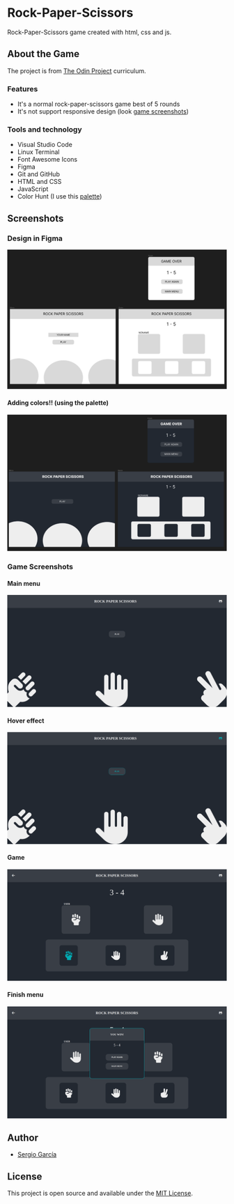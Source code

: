 # Rock-Paper-Scissors

Rock-Paper-Scissors game created with html, css and js.

## About the Game

The project is from [The Odin Project](https://www.theodinproject.com/lessons/foundations-rock-paper-scissors) curriculum.

### Features

- It's a normal rock-paper-scissors game best of 5 rounds
- It's not support responsive design (look [game screenshots](#game-screenshots))

### Tools and technology

- Visual Studio Code
- Linux Terminal
- Font Awesome Icons
- Figma
- Git and GitHub
- HTML and CSS
- JavaScript
- Color Hunt (I use this [palette](https://colorhunt.co/palette/222831393e4600adb5eeeeee))

## Screenshots

### Design in Figma

![first design in figma](./images/first-design.png)

#### Adding colors!! (using the palette)

![improve design in figma](./images/improve-design.png)

<a name="game-screenshots"></a>

### Game Screenshots

#### Main menu

![main menu](./images/main-menu.png)

#### Hover effect

![main menu with hover](./images/main-menu-hover.png)

#### Game

![game](./images/game.png)

#### Finish menu

![finish game](./images/finish-game.png)

## Author

- [Sergio García](https://github.com/sergiogarciiam)

## License

This project is open source and available under the [MIT License](./LICENSE).

